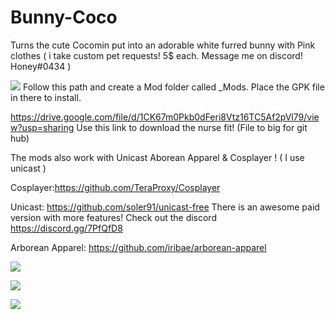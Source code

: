 # Bunny-Coco
Turns the cute Cocomin put into an adorable white furred bunny with Pink clothes ( i take custom pet requests! 5$ each. Message me on discord! Honey#0434 )

![](https://i.gyazo.com/b86bd2b6ce0d73565fe005fbf3e84773.png) Follow this path and create a Mod folder called _Mods. Place the GPK file in there to install.

https://drive.google.com/file/d/1CK67m0Pkb0dFeri8Vtz16TC5Af2pVl79/view?usp=sharing
Use this link to download the nurse fit! (File to big for git hub)

The mods also work with Unicast Aborean Apparel & Cosplayer ! ( I use unicast ) 

Cosplayer:https://github.com/TeraProxy/Cosplayer 

Unicast: https://github.com/soler91/unicast-free There is an awesome paid version with more features! Check out the discord https://discord.gg/7PfQfD8

Arborean Apparel: https://github.com/iribae/arborean-apparel


![](https://i.gyazo.com/2bda1efb5849835daa530012a07bb308.png)

![](https://i.gyazo.com/f6202e24f6aba606a844632045752083.png)

![](https://i.gyazo.com/d17d91f1c40bb99203f2ad1721836a32.png)
